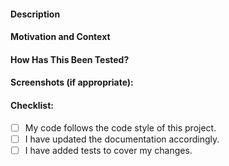 <!--- Provide a general summary of your changes in the Title above -->

#### Description
<!--- Describe your changes in detail and link to the issue. eg: Fixes #123 -->

#### Motivation and Context
<!--- Why is this change required? What problem does it solve? -->


#### How Has This Been Tested?
<!--- Please describe in detail how you tested your changes. -->



#### Screenshots (if appropriate):

#### Checklist:
<!--- Go over all the following points, and put an `x` in all the boxes. -->
- [ ] My code follows the code style of this project.
- [ ] I have updated the documentation accordingly.
- [ ] I have added tests to cover my changes.
